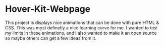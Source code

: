 # Hover-Kit-Webpage
This project is displays nice animations that can be done with pure HTML & CSS. This was most definetly a nice learning curve for me. I wanted to test my limits in these animations, and I also wanted to make it an open source so maybe others can get a few ideas from it.
